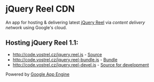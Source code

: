 jQuery Reel CDN
===============

An app for hosting & delivering latest [jQuery Reel][reel]
via *content delivery network* using Google's cloud.

Hosting jQuery Reel 1.1:
------------------------

* http://code.vostrel.cz/jquery.reel.js - [Source][source]
* http://code.vostrel.cz/jquery.reel-bundle.js - [Bundle][bundle]
* http://code.vostrel.cz/jquery.reel-devel.js - [Source for development][development]

[reel]:http://jquery.vostrel.cz/reel
[source]:http://code.vostrel.cz/jquery.reel.js
[bundle]:http://code.vostrel.cz/jquery.reel-bundle.js
[development]:http://code.vostrel.cz/jquery.reel-devel.js
[gae]:http://appengine.google.com

Powered by [Google App Engine][gae]